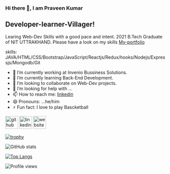 ### Hi there 👋, I am Praveen Kumar

## Developer-learner-Villager!
Learing Web-Dev Skills with a good pace and intent. 2021 B.Tech Graduate of NIT UTTRAKHAND. Please have a look on my skills [My-portfolio](https://kumar-praveen-k.github.io/)

skills: JAVA/HTML/CSS/Bootstrap/JavaScript/Reactjs/Redux/hooks/Nodejs/Expressjs/Mongodb/Git
- 🔭 I’m currently working at Invenio Bussiness Solutions.
- 🌱 I’m currently learning Back-End Development.
- 👯 I’m looking to collaborate on Web-Dev projects.
- 🤔 I’m looking for help with ...
- 📫 How to reach me: [linkedin](https://www.linkedin.com/in/kumar-praveen-k/)
- 😄 Pronouns: ...he/him
- ⚡ Fun fact: I love to play Bascketball


[<img src='https://cdn.jsdelivr.net/npm/simple-icons@3.0.1/icons/github.svg' alt='github' height='40'>](https://github.com/kumar-praveen-k)  [<img src='https://cdn.jsdelivr.net/npm/simple-icons@3.0.1/icons/linkedin.svg' alt='linkedin' height='40'>](https://www.linkedin.com/in/kumar-praveen-k/)  [<img src='https://cdn.jsdelivr.net/npm/simple-icons@3.0.1/icons/icloud.svg' alt='website' height='40'>](https://kumar-praveen-k.github.io)

[![trophy](https://github-profile-trophy.vercel.app/?username=kumar-praveen-k)](https://github.com/ryo-ma/github-profile-trophy)

![GitHub stats](https://github-readme-stats.vercel.app/api?username=kumar-praveen-k&show_icons=true)  

[![Top Langs](https://github-readme-stats.vercel.app/api/top-langs/?username=kumar-praveen-k)](https://github.com/anuraghazra/github-readme-stats)

![Profile views](https://gpvc.arturio.dev/)
